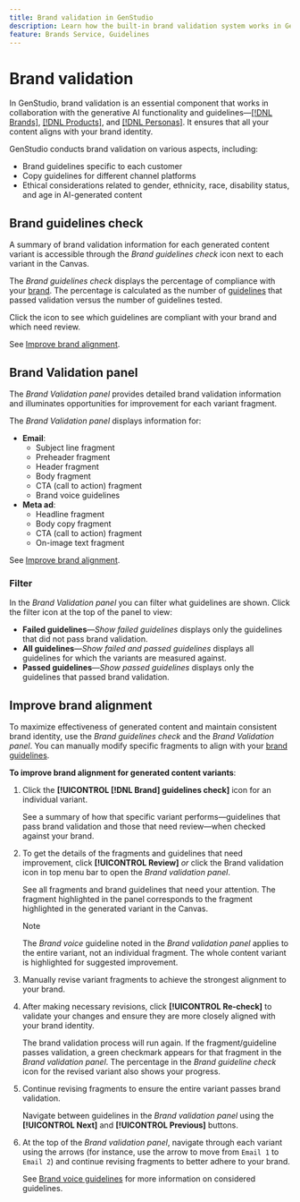 ```yaml
---
title: Brand validation in GenStudio
description: Learn how the built-in brand validation system works in GenStudio.
feature: Brands Service, Guidelines
---
```


# Brand validation

In GenStudio, brand validation is an essential component that works in collaboration with the generative AI functionality and guidelines—[[!DNL Brands]](/help/user-guide/guidelines/brands.md), [[!DNL Products]](/help/user-guide/guidelines/products.md), and [[!DNL Personas]](/help/user-guide/guidelines/personas.md). It ensures that all your content aligns with your brand identity.

GenStudio conducts brand validation on various aspects, including:

* Brand guidelines specific to each customer
* Copy guidelines for different channel platforms
* Ethical considerations related to gender, ethnicity, race, disability status, and age in AI-generated content

## Brand guidelines check

A summary of brand validation information for each generated content variant is accessible through the _Brand guidelines check_ icon next to each variant in the Canvas.

The _Brand guidelines check_ displays the percentage of compliance with your [brand](brands.md). The percentage is calculated as the number of [guidelines](overview.md) that passed validation versus the number of guidelines tested.

Click the icon to see which guidelines are compliant with your brand and which need review.

See [Improve brand alignment](#improve-brand-alignment).

## Brand Validation panel

The _Brand Validation panel_  provides detailed brand validation information and illuminates opportunities for improvement for each variant fragment.

The _Brand Validation panel_ displays information for:

* **Email**: 
  * Subject line fragment
  * Preheader fragment
  * Header fragment
  * Body fragment
  * CTA (call to action) fragment
  * Brand voice guidelines
* **Meta ad**:
  * Headline fragment
  * Body copy fragment
  * CTA (call to action) fragment
  * On-image text fragment

See [Improve brand alignment](#improve-brand-alignment).

### Filter

In the _Brand Validation panel_ you can filter what guidelines are shown. Click the filter icon at the top of the panel to view:

* **Failed guidelines**—_Show failed guidelines_ displays only the guidelines that did not pass brand validation.
* **All guidelines**—_Show failed and passed guidelines_ displays all guidelines for which the variants are measured against.
* **Passed guidelines**—_Show passed guidelines_ displays only the guidelines that passed brand validation.

<!-- The _Brand Validation panel_ has different areas of focus for each content channel:

* Email - brand voice and channel compliance
* Images - application photography restrictions and other considerations -->

## Improve brand alignment

To maximize effectiveness of generated content and maintain consistent brand identity, use the _Brand guidelines check_ and the _Brand Validation panel_. You can manually modify specific fragments to align with your [brand guidelines](brands.md).

**To improve brand alignment for generated content variants**:

1. Click the **[!UICONTROL [!DNL Brand] guidelines check]** icon for an individual variant.

   See a summary of how that specific variant performs—guidelines that pass brand validation and those that need review—when checked against your brand.

1. To get the details of the fragments and guidelines that need improvement, click **[!UICONTROL Review]** _or_ click the Brand validation icon in top menu bar to open the _Brand validation panel_.

   See all fragments and brand guidelines that need your attention. The fragment highlighted in the panel corresponds to the fragment highlighted in the generated variant in the Canvas.

   >[!NOTE]
   >
   > The _Brand voice_ guideline noted in the _Brand validation panel_ applies to the entire variant, not an individual fragment. The whole content variant is highlighted for suggested improvement.

1. Manually revise variant fragments to achieve the strongest alignment to your brand.

1. After making necessary revisions, click **[!UICONTROL Re-check]** to validate your changes and ensure they are more closely aligned with your brand identity.

   The brand validation process will run again. If the fragment/guideline passes validation, a green checkmark appears for that fragment in the _Brand validation panel_. The percentage in the _Brand guideline check_ icon for the revised variant also shows your progress.

1. Continue revising fragments to ensure the entire variant passes brand validation.

   Navigate between guidelines in the _Brand validation panel_ using the **[!UICONTROL Next]** and **[!UICONTROL Previous]** buttons.

1. At the top of the _Brand validation panel_, navigate through each variant using the arrows (for instance, use the arrow to move from `Email 1` to `Email 2`) and continue revising fragments to better adhere to your brand.

   See [Brand voice guidelines](/help/user-guide/guidelines/brands.md#brand-voice-guidelines) for more information on considered guidelines.
